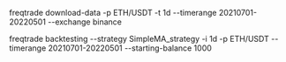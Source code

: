 
freqtrade download-data -p ETH/USDT -t 1d --timerange 20210701-20220501 --exchange binance


freqtrade backtesting --strategy SimpleMA_strategy -i 1d -p ETH/USDT --timerange 20210701-20220501 --starting-balance 1000
